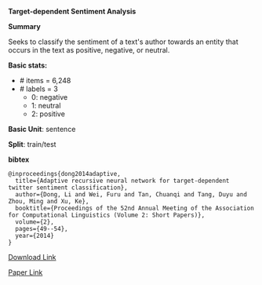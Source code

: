 **Target-dependent Sentiment Analysis**

**Summary**

Seeks to classify the sentiment of a text's author towards an entity that occurs in the text as positive, negative, or neutral.

**Basic stats:**

+ \# items = 6,248
+ \# labels = 3
    - 0: negative
    - 1: neutral
    - 2: positive

**Basic Unit**: sentence

**Split**: train/test

**bibtex**
```
@inproceedings{dong2014adaptive,
  title={Adaptive recursive neural network for target-dependent twitter sentiment classification},
  author={Dong, Li and Wei, Furu and Tan, Chuanqi and Tang, Duyu and Zhou, Ming and Xu, Ke},
  booktitle={Proceedings of the 52nd Annual Meeting of the Association for Computational Linguistics (Volume 2: Short Papers)},
  volume={2},
  pages={49--54},
  year={2014}
}
```

[Download Link](https://docs.google.com/forms/d/e/1FAIpQLSd6HhEitpzv-vpdrB63Jbx-fYWohnOZRCUb0ibKjpO21Q_tIQ/viewform)

[Paper Link](http://www.aclweb.org/anthology/P14-2009)
